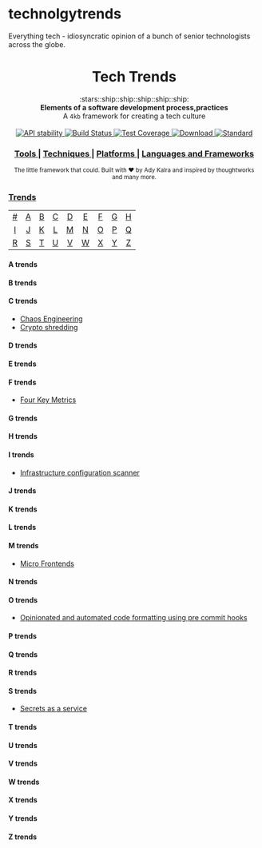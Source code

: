 # technolgytrends
Everything tech - idiosyncratic opinion of a bunch of senior technologists across the globe.

<h1 align="center">Tech Trends</h1>

<div align="center">
  :stars::ship::ship::ship::ship::ship:
</div>
<div align="center">
  <strong>Elements of a software development process,practices</strong>
</div>
<div align="center">
  A <code>4kb</code> framework for creating a tech culture
</div>

<br />

<div align="center">
  <!-- Stability -->
  <a href="https://nodejs.org/api/documentation.html#documentation_stability_index">
    <img src="https://img.shields.io/badge/stability-experimental-orange.svg?style=flat-square"
      alt="API stability" />
  </a>  
  <!-- Build Status -->
  <a href="https://travis-ci.org/choojs/choo">
    <img src="https://img.shields.io/travis/choojs/choo/master.svg?style=flat-square"
      alt="Build Status" />
  </a>
  <!-- Test Coverage -->
  <a href="https://codecov.io/github/choojs/choo">
    <img src="https://img.shields.io/codecov/c/github/choojs/choo/master.svg?style=flat-square"
      alt="Test Coverage" />
  </a>
  <!-- Downloads -->
  <a href="https://npmjs.org/package/choo">
    <img src="https://img.shields.io/npm/dt/choo.svg?style=flat-square"
      alt="Download" />
  </a>
  <!-- Standard -->
  <a href="https://standardjs.com">
    <img src="https://img.shields.io/badge/code%20style-standard-brightgreen.svg?style=flat-square"
      alt="Standard" />
  </a>
</div>

<div align="center">
  <h3>
    <a href="https://github.com/AdyKalra/technologyradar/blob/master/Tools.md">
      Tools
    </a>
    <span> | </span>
    <a href="https://github.com/AdyKalra/technologyradar/edit/master/Techniques.md">
      Techniques
    </a>
    <span> | </span>
    <a href="https://github.com/AdyKalra/technologyradar/blob/master/Platforms.md">
      Platforms
    </a>
    <span> | </span>
    <a href="https://github.com/AdyKalra/technologyradar/blob/master/Programming%20Languages%20and%20Frameworks.md">
      Languages and Frameworks
    </a>
    </h3>
</div>

<div align="center">
  <sub>The little framework that could. Built with ❤︎ by
  Ady Kalra</a> and
    inspired by thoughtworks and many more.
  </a>
</div>

### [Trends](#trends-1)
|     |     |     |     |     |     |     |     |     |
|:-:  |:-:  |:-:  |:-:  |:-:  |:-:  |:-:  |:-:  |:-:  |
| [#](#-trends) 	| [A](#a-trends) 	| [B](#b-trends) 	| [C](#c-trends) 	| [D](#d-trends) 	| [E](#e-trends) 	| [F](#f-trends) 	| [G](#g-trends) 	| [H](#h-trends) 	|
| [I](#i-trends) 	| [J](#j-trends) 	| [K](#k-trends) 	| [L](#l-trends) 	| [M](#m-trends) 	| [N](#n-trends) 	| [O](#o-trends) 	| [P](#p-trends) 	| [Q](#q-trends) 	|
| [R](#r-trends) 	| [S](#s-trends) 	| [T](#t-trends) 	| [U](#u-trends) 	| [V](#v-trends) 	| [W](#w-trends) 	| [X](#x-trends) 	| [Y](#y-trends) 	| [Z](#z-trends)  	|


#### A trends


#### B trends


#### C trends
- [Chaos Engineering](https://github.com/AdyKalra/technolgytrends/blob/master/03_Chaos%20Engineering.md)
- [Crypto shredding](https://github.com/AdyKalra/technolgytrends/blob/master/03_Crypto%20shredding.md)

#### D trends


#### E trends


#### F trends
- [Four Key Metrics](https://github.com/AdyKalra/technolgytrends/blob/master/Four%20Key%20Metrics.md)


#### G trends


#### H trends


#### I trends
- [Infrastructure configuration scanner](https://github.com/AdyKalra/technolgytrends/blob/master/09_Infrastructure%20configuration%20scanner.md)

#### J trends


#### K trends


#### L trends


#### M trends
- [Micro Frontends](https://github.com/AdyKalra/technolgytrends/blob/master/13_Micro%20Frontends.md)


#### N trends


#### O trends
- [Opinionated and automated code formatting using pre commit hooks](https://github.com/AdyKalra/technolgytrends/blob/master/15_Opinionated%20and%20automated%20code%20formatting%20using%20pre%20commit%20hooks.md)


#### P trends


#### Q trends


#### R trends


#### S trends
- [Secrets as a service](https://github.com/AdyKalra/technolgytrends/blob/master/19_Secrets%20as%20a%20service.md)


#### T trends


#### U trends


#### V trends


#### W trends


#### X trends


#### Y trends


  #### Z trends
